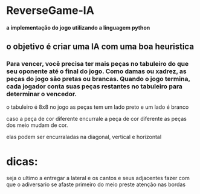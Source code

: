 # ReverseGame-IA
#### a implementação do jogo utilizando a linguagem python 

## o objetivo é criar uma IA com uma boa heuristica

### Para vencer, você precisa ter mais peças no tabuleiro do que seu oponente até o final do jogo. Como damas ou xadrez, as peças do jogo são pretas ou brancas. Quando o jogo termina, cada jogador conta suas peças restantes no tabuleiro para determinar o vencedor.

o tabuleiro é 8x8
no jogo as peças tem um lado preto e um lado é branco

caso a peça de cor diferente encurrale a peça de cor diferente as peças dos meio mudam de cor. 

elas podem ser encurraladas na diagonal, vertical e horizontal 

#  dicas:
seja o ultimo a entregar a lateral e os cantos e seus adjacentes
fazer com que o adiversario se afaste primeiro do meio
preste atenção nas bordas
